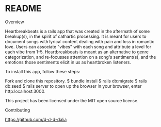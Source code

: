 # README

Overview

Heartbreakbeats is a rails app that was created in the aftermath of some breakup(s), in the spirit of cathartic processing. It is meant for users to document songs with lyrical content dealing with pain and loss in romantic love. Users can associate "vibes" with each song and attribute a level for each vibe from 1-5. Heartbreakbeats is meant as an alternative to genre categorization, and re-focusses attention on a song's sentiment(s), and the emotions those sentiments elicit in us as heartbroken listeners.

To install this app, follow these steps:

Fork and clone this repository. $ bundle install $ rails db:migrate $ rails db:seed $ rails server to open up the browser In your browser, enter http:localhost:3000.

This project has been licensed under the MIT open source license.

Contributing

https://github.com/d-d-d-dalia

